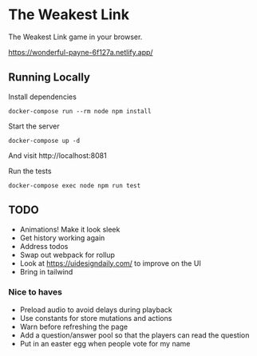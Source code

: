 The Weakest Link
================
The Weakest Link game in your browser.

https://wonderful-payne-6f127a.netlify.app/


## Running Locally
Install dependencies

    docker-compose run --rm node npm install

Start the server

    docker-compose up -d

And visit http://localhost:8081

Run the tests

    docker-compose exec node npm run test


## TODO
- Animations! Make it look sleek
- Get history working again
- Address todos
- Swap out webpack for rollup
- Look at https://uidesigndaily.com/ to improve on the UI
- Bring in tailwind

### Nice to haves
- Preload audio to avoid delays during playback
- Use constants for store mutations and actions
- Warn before refreshing the page
- Add a question/answer pool so that the players can read the question
- Put in an easter egg when people vote for my name
